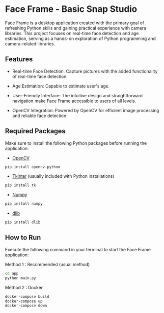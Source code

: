# Face Frame - Basic Snap Studio
Face Frame is a desktop application created with the primary goal of refreshing Python skills and gaining practical experience with camera libraries. This project focuses on real-time face detection and age estimation, serving as a hands-on exploration of Python programming and camera-related libraries.

## Features

- Real-time Face Detection: Capture pictures with the added functionality of real-time face detection.

- Age Estimation: Capable to estimate user's age.

- User-Friendly Interface: The intuitive design and straightforward navigation make Face Frame accessible to users of all levels.

- OpenCV Integration: Powered by OpenCV for efficient image processing and reliable face detection.

## Required Packages

Make sure to install the following Python packages before running the application:

- [OpenCV](https://pypi.org/project/opencv-python/)

```bash
pip install opencv-python
```

- [Tkinter](https://docs.python.org/3/library/tkinter.html) (usually included with Python installations)

```bash
pip install tk
```

- [Numpy](https://numpy.org/)

```bash
pip install numpy
```

- [dlib](http://dlib.net/)

```bash
pip install dlib
```

## How to Run

Execute the following command in your terminal to start the Face Frame application:

Method 1 : Recommended (usual method)

```bash
cd app
python main.py
```

Method 2 : Docker

```bash
docker-compose build
docker-compose up
docker-compose down
```